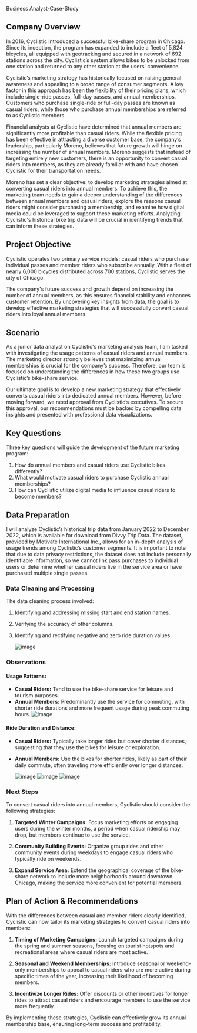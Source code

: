 Business Analyst-Case-Study
## Company Overview

In 2016, Cyclistic introduced a successful bike-share program in Chicago. Since its inception, the program has expanded to include a fleet of 5,824 bicycles, all equipped with geotracking and secured in a network of 692 stations across the city. Cyclistic’s system allows bikes to be unlocked from one station and returned to any other station at the users' convenience.

Cyclistic’s marketing strategy has historically focused on raising general awareness and appealing to a broad range of consumer segments. A key factor in this approach has been the flexibility of their pricing plans, which include single-ride passes, full-day passes, and annual memberships. Customers who purchase single-ride or full-day passes are known as casual riders, while those who purchase annual memberships are referred to as Cyclistic members.

Financial analysts at Cyclistic have determined that annual members are significantly more profitable than casual riders. While the flexible pricing has been effective in attracting a diverse customer base, the company’s leadership, particularly Moreno, believes that future growth will hinge on increasing the number of annual members. Moreno suggests that instead of targeting entirely new customers, there is an opportunity to convert casual riders into members, as they are already familiar with and have chosen Cyclistic for their transportation needs.

Moreno has set a clear objective: to develop marketing strategies aimed at converting casual riders into annual members. To achieve this, the marketing team needs to gain a deeper understanding of the differences between annual members and casual riders, explore the reasons casual riders might consider purchasing a membership, and examine how digital media could be leveraged to support these marketing efforts. Analyzing Cyclistic's historical bike trip data will be crucial in identifying trends that can inform these strategies.

## Project Objective

Cyclistic operates two primary service models: casual riders who purchase individual passes and member riders who subscribe annually. With a fleet of nearly 6,000 bicycles distributed across 700 stations, Cyclistic serves the city of Chicago.

The company's future success and growth depend on increasing the number of annual members, as this ensures financial stability and enhances customer retention. By uncovering key insights from data, the goal is to develop effective marketing strategies that will successfully convert casual riders into loyal annual members.

## Scenario

As a junior data analyst on Cyclistic's marketing analysis team, I am tasked with investigating the usage patterns of casual riders and annual members. The marketing director strongly believes that maximizing annual memberships is crucial for the company’s success. Therefore, our team is focused on understanding the differences in how these two groups use Cyclistic’s bike-share service.

Our ultimate goal is to develop a new marketing strategy that effectively converts casual riders into dedicated annual members. However, before moving forward, we need approval from Cyclistic’s executives. To secure this approval, our recommendations must be backed by compelling data insights and presented with professional data visualizations.

## Key Questions

Three key questions will guide the development of the future marketing program:

1. How do annual members and casual riders use Cyclistic bikes differently?
2. What would motivate casual riders to purchase Cyclistic annual memberships?
3. How can Cyclistic utilize digital media to influence casual riders to become members?

## Data Preparation

I will analyze Cyclistic’s historical trip data from January 2022 to December 2022, which is available for download from Divvy Trip Data. The dataset, provided by Motivate International Inc., allows for an in-depth analysis of usage trends among Cyclistic’s customer segments. It is important to note that due to data privacy restrictions, the dataset does not include personally identifiable information, so we cannot link pass purchases to individual users or determine whether casual riders live in the service area or have purchased multiple single passes.



### Data Cleaning and Processing

The data cleaning process involved:

1. Identifying and addressing missing start and end station names.
2. Verifying the accuracy of other columns.
3. Identifying and rectifying negative and zero ride duration values.

   ![image](https://github.com/user-attachments/assets/6b65f5ab-cb95-4721-87bd-c8562eb24efe)


### Observations

#### Usage Patterns:
- **Casual Riders:** Tend to use the bike-share service for leisure and tourism purposes.
- **Annual Members:** Predominantly use the service for commuting, with shorter ride durations and more frequent usage during peak commuting hours.
![image](https://github.com/user-attachments/assets/572b2455-9241-4dc4-b6f3-1d148e3c5313)

#### Ride Duration and Distance:
- **Casual Riders:** Typically take longer rides but cover shorter distances, suggesting that they use the bikes for leisure or exploration.
- **Annual Members:** Use the bikes for shorter rides, likely as part of their daily commute, often traveling more efficiently over longer distances.

  ![image](https://github.com/user-attachments/assets/ba86517d-c2f4-4e6f-82b4-1bf2aa302814)
  ![image](https://github.com/user-attachments/assets/d9fe8e2d-d76e-4a53-b10e-b2ebe5bf63d5)
  ![image](https://github.com/user-attachments/assets/d0842d7b-e8b8-44b0-8488-cb6c7b328ca6)

### Next Steps

To convert casual riders into annual members, Cyclistic should consider the following strategies:

1. **Targeted Winter Campaigns:** Focus marketing efforts on engaging users during the winter months, a period when casual ridership may drop, but members continue to use the service.
   
2. **Community Building Events:** Organize group rides and other community events during weekdays to engage casual riders who typically ride on weekends.

3. **Expand Service Area:** Extend the geographical coverage of the bike-share network to include more neighborhoods around downtown Chicago, making the service more convenient for potential members.

## Plan of Action & Recommendations

With the differences between casual and member riders clearly identified, Cyclistic can now tailor its marketing strategies to convert casual riders into members:

1. **Timing of Marketing Campaigns:** Launch targeted campaigns during the spring and summer seasons, focusing on tourist hotspots and recreational areas where casual riders are most active.
  
2. **Seasonal and Weekend Memberships:** Introduce seasonal or weekend-only memberships to appeal to casual riders who are more active during specific times of the year, increasing their likelihood of becoming members.

3. **Incentivize Longer Rides:** Offer discounts or other incentives for longer rides to attract casual riders and encourage members to use the service more frequently.

By implementing these strategies, Cyclistic can effectively grow its annual membership base, ensuring long-term success and profitability.
